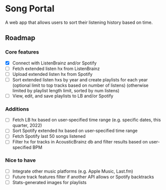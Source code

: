 # Song Portal

A web app that allows users to sort their listening history based on time.

## Roadmap

### Core features

- [x] Connect with ListenBrainz and/or Spotify
- [ ] Fetch extended listen hx from ListenBrainz
- [ ] Upload extended listen hx from Spotify
- [ ] Sort extended listen hxs by year and create playlists for each year (optional limit to top tracks based on number of listens) (otherwise limited by playlist length limit, sorted by num listens)
- [ ] View, edit, and save playlists to LB and/or Spotify

### Additions

- [ ] Fetch LB hx based on user-specified time range (e.g. specific dates, this quarter, 2022)
- [ ] Sort Spotify extended hx based on user-specified time range
- [ ] Fetch Spotify last 50 songs listened
- [ ] Filter hx for tracks in AcousticBrainz db and filter results based on user-specified BPM

### Nice to have

- [ ] Integrate other music platforms (e.g. Apple Music, Last.fm)
- [ ] Future track features filter if another API allows or Spotify backtracks
- [ ] Stats-generated images for playlists
